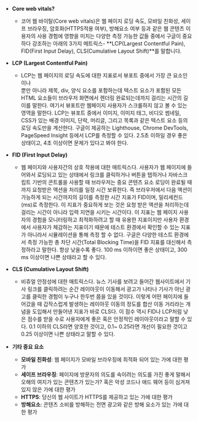 - **Core web vitals?**
    - 코어 웹 바이탈(Core web vitals)은 웹 페이지 로딩 속도, 모바일 친화성, 세이프 브라우징, 암호화(HTTPS적용 여부), 방해요소 여부 등과 같은 웹 콘텐츠 이용자의 사용 경험에 영향을 미치는 다양한 측정 가능한 값들 중에서 구글이 중요하다 강조하는 아래의 3가지 메트릭스- **LCP(Largest Contentful Pain), FID(First Input Delay), CLS(Cumulative Layout Shift)**를 말합니다.
    
- **LCP (Largest Contentful Pain)**
    - LCP는 웹 페이지의 로딩 속도에 대한 지표로서 뷰포트 중에서 가장 큰 요소인 <main>이나 <section>뿐만 아니라 제목, div, 양식 요소를 포함하는데 텍스트 요소가 포함된 모든 HTML 요소들이 브라우저 화면에서 렌더링 완료되는데까지 걸리는 시간의 길이를 말한다. 여기서 뷰포트란 웹페이지 사용자가 스크롤하지 않고 볼 수 있는 영역을 말한다. LCP는 뷰포트 중에서 이미지, 이미지 태그, 비디오 썸네일, CSS가 있는 배경 이미지, 단락, 머리글, 그리고 목록과 같은 텍스트 요소 등의 로딩 속도만을 계산한다. 구글이 제공하는 Lighthouse, Chrome DevTools, PageSpeed Insight 등에서 LCP를 측정할 수 있다. 2.5초 이하일 경우 좋은 상태이고, 4초 이상이면 문제가 있다고 봐야 한다.
- ****FID (First Input Delay)****
    - 웹 페이지와 사용자간의 상호 작용에 대한 매트릭스다. 사용자가 웹 페이지에 들어와서 로딩되고 있는 상태에서 링크를 클릭하거나 버튼을 탭하거나 자바스크립트 기반의 콘트롤을 사용할 때 브라우저는 중요 콘텐츠 요소 로딩이 완료될 때까지 요청받은 액션을 처리를 일정 시간 보류한다. 즉 브라우저에서 다음 액션이 가능하게 되는 시간까지의 길이를 측정한 시간 지표가 FID이며, 밀리세컨드 (ms)로 측정한다. 이 지표가 중요하게 보는 것은 요청 받은 액션을 처리하는데 걸리는 시간이 아니라 입력 지연을 시키는 시간이다. 이 지표는 웹 페이지 사용자의 경험을 모니터링하고 최적화하려고 할 때 유용한 지표이지만 사용자 환경에서 사용자가 체감하는 지표이기 때문에 테스트 환경에서 확인할 수 있는 지표가 아니라서 시뮬레이션을 통해 측정 할 수 없다. 구글은 다양한 테스트 환경에서 측정 가능한 총 차단 시간(Total Blocking Time)을 FID 지표를 대신해서 측정하라고 말한다.   항상 낮을수록 좋다. 100 ms 이하이면 좋은 상태이고, 300 ms 이상이면 나쁜 상태라고 할 수 있다.
- ****CLS (Cumulative Layout Shift)****
    - 비쥬얼 안정성에 대한 매트릭스다. 뉴스 기사를 보려고 들어간 웹사이트에서 기사 링크를 클릭하려는 순간 레이아웃이 이동해서 광고가 나타나 기사가 아닌 광고를 클릭한 경험이 누구나 한두번 쯤을 있을 것이다. 이렇게 어떤 페이지에 들어갔을 때 갑작스럽게 발생하는 레이아웃 이동의 정도를 합산 이동 거리라는 개념을 도입해서 만들어낸 지표가 바로 CLS다. 이 점수 역시 FID나 LCP처럼 낮은 점수를 받을 수로 사용자에게 좋은 혹은 안정적인 레이아웃이라고 말할 수 있다. 0.1 이하의 CLS라면 양호한 것이고, 0.1~ 0.25라면 개선이 필요한 것이고 0.25 이상이면 나쁜 상태라고 말할 수 있다.
    
- **기타 중요 요소**
    - **모바일 친화성**: 웹 페이지가 모바일 브라우징에 최적화 되어 있는 가에 대한 평가
    - **세이프 브라우징**: 페이지에 방문자의 의도를 속이려는 의도를 가진 좋게 말해서 오해의 여지가 있는 콘텐츠가 있는가? 혹은 악성 코드나 애드 웨어 등이 심겨져 있지 않은 가에 대한 평가
    - **HTTPS**: 당신의 웹 사이트가 HTTPS를 제공하고 있는 가에 대한 평가
    - **방해요소**: 콘텐츠 소비를 방해하는 전면 광고와 같은 방해 요소가 있는 가에 대한 평가
